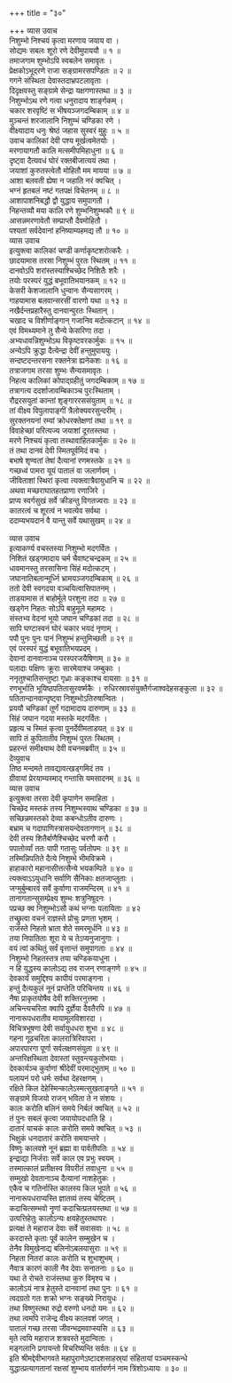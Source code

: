+++
title = "३०"

+++
व्यास उवाच  
निशुम्भो निश्चयं कृत्वा मरणाय जयाय वा ।  
सोद्यमः सबलः शूरो रणे देवीमुपाययौ ॥ १ ॥  
तमाजगाम शुम्भोऽपि स्वबलेन समावृतः ।  
प्रेक्षकोऽभूद्‌रणे राजा सङ्ग्रामरसपण्डितः ॥ २ ॥  
गगने संस्थिता देवास्तदाभ्रपटलावृताः ।  
दिदृक्षवस्तु सङ्ग्रामे सेन्द्रा यक्षगणास्तथा ॥ ३ ॥  
निशुम्भोऽथ रणे गत्वा धनुरादाय शार्ङ्गकम् ।  
चकार शरवृष्टिं स भीषयञ्जगदम्बिकाम् ॥ ४ ॥  
मुञ्चन्तं शरजालानि निशुम्भं चण्डिका रणे ।  
वीक्ष्यादाय धनुः श्रेष्ठं जहास सुस्वरं मुहुः ॥ ५ ॥  
उवाच कालिकां देवी पश्य मूर्खत्वमेतयोः ।  
मरणायागतौ कालि मत्समीपमिहाधुना ॥ ६ ॥  
दृष्ट्वा दैत्यवधं घोरं रक्तबीजात्ययं तथा ।  
जयाशां कुरुतस्त्वेतौ मोहितौ मम मायया ॥ ७ ॥  
आशा बलवती ह्येषा न जहाति नरं क्वचित् ।  
भग्नं हृतबलं नष्टं गतपक्षं विचेतनम् ॥ ८ ॥  
आशापाशनिबद्धौ द्वौ युद्धाय समुपागतौ ।  
निहन्तव्यौ मया कालि रणे शुम्भनिशुम्भकौ ॥ ९ ॥  
आसन्नमरणावेतौ सम्प्राप्तौ दैवमोहितौ ।  
पश्यतां सर्वदेवानां हनिष्याम्यहमद्य तौ ॥ १० ॥  
व्यास उवाच  
इत्युक्त्वा कालिकां चण्डी कर्णाकृष्टशरोत्करैः ।  
छादयामास तरसा निशुम्भं पुरतः स्थितम् ॥ ११ ॥  
दानवोऽपि शरांस्तस्याश्चिच्छेद निशितैः शरैः ।  
तयोः परस्परं युद्धं बभूवातिभयानकम् ॥ १२ ॥  
केसरी केशजालानि धुन्वानः सैन्यसागरम् ।  
गाहयामास बलवान्सरसीं वारणो यथा ॥ १३ ॥  
नखैर्दन्तप्रहारैस्तु दानवान्पुरतः स्थितान् ।  
चखाद च विशीर्णाङ्गान् गजानिव मदोत्कटान् ॥ १४ ॥  
एवं विमथ्यमाने तु सैन्ये केसरिणा तदा ।  
अभ्यधावन्निशुम्भोऽथ विकृष्टवरकार्मुकः ॥ १५ ॥  
अन्येऽपि क्रुद्धा दैत्येन्द्रा देवीं हन्तुमुपाययुः ।  
सन्दष्टदन्तरसना रक्तनेत्रा ह्यनेकशः ॥ १६ ॥  
तत्राजगाम तरसा शुम्भः सैन्यसमावृतः ।  
निहत्य कालिकां कोपाद्‌ग्रहीतुं जगदम्बिकाम् ॥ १७ ॥  
तत्रागत्य ददर्शाजावम्बिकाञ्च पुरःस्थिताम् ।  
रौद्ररसयुतां कान्तां शृङ्गाररससंयुताम् ॥ १८ ॥  
तां वीक्ष्य विपुलापाङ्गीं त्रैलोक्यवरसुन्दरीम् ।  
सुरक्तनयनां रम्यां क्रोधरक्तेक्षणां तथा ॥ १९ ॥  
विवाहेच्छां परित्यज्य जयाशां दूरतस्तथा ।  
मरणे निश्चयं कृत्वा तस्थावाहितकार्मुकः ॥ २० ॥  
तं तथा दानवं देवी स्मितपूर्वमिदं वचः ।  
बभाषे शृण्वतां तेषां दैत्यानां रणमस्तके ॥ २१ ॥  
गच्छध्वं पामरा यूयं पातालं वा जलार्णवम् ।  
जीविताशां स्थिरां कृत्वा त्यक्त्वात्रैवायुधानि च ॥ २२ ॥  
अथवा मच्छराघातहतप्राणा रणाजिरे ।  
प्राप्य स्वर्गसुखं सर्वे क्रीडन्तु विगतज्वराः ॥ २३ ॥  
कातरत्वं च शूरत्वं न भवत्येव सर्वथा ।  
ददाम्यभयदानं वै यान्तु सर्वे यथासुखम् ॥ २४ ॥  
  
व्यास उवाच  
इत्याकर्ण्य वचस्तस्या निशुम्भो मदगर्वितः ।  
निशितं खड्गमादाय चर्म चैवाष्टचन्द्रकम् ॥ २५ ॥  
धावमानस्तु तरसासिना सिंहं मदोत्कटम् ।  
जघानातिबलान्मूर्ध्नि भ्रामयञ्जगदम्बिकाम् ॥ २६ ॥  
ततो देवी स्वगदया वञ्चयित्वासिपातनम् ।  
ताडयामास तं बाहोर्मूले परशुना तदा ॥ २७ ॥  
खड्गेन निहतः सोऽपि बाहुमूले महामदः ।  
संस्तभ्य वेदनां भूयो जघान चण्डिकां तदा ॥ २८ ॥  
सापि घण्टास्वनं घोरं चकार भयदं नृणाम् ।  
पपौ पुनः पुनः पानं निशुम्भं हन्तुमिच्छती ॥ २९ ॥  
एवं परस्परं युद्धं बभूवातिभयप्रदम् ।  
देवानां दानवानाञ्च परस्परजयैषिणाम् ॥ ३० ॥  
पलादाः पक्षिणः क्रूराः सारमेयाश्च जम्बुकाः ।  
ननृतुश्चातिसन्तुष्टा गृध्राः कङ्काश्च वायसाः ॥ ३१ ॥  
रणभूर्भाति भूयिष्ठपतितासुरवर्ष्मकैः ।
रुधिरस्रावसंयुक्तैर्गजाश्वदेहसङ्कुला ॥ ३२ ॥  
पतितान्दानवान्दृष्ट्वा निशुम्भोऽतिरुषान्वितः ।  
प्रययौ चण्डिकां तूर्णं गदामादाय दारुणाम् ॥ ३३ ॥  
सिंहं जघान गदया मस्तके मदगर्वितः ।  
प्रहृत्य च स्मितं कृत्वा पुनर्देवीमताडयत् ॥ ३४ ॥  
सापि तं कुपितातीव निशुम्भं पुरतः स्थितम् ।  
प्रहरन्तं समीक्ष्याथ देवी वचनमब्रवीत् ॥ ३५ ॥  
देव्युवाच  
तिष्ठ मन्दमते तावद्यावत्खड्गमिदं तव ।  
ग्रीवायां प्रेरयाम्यस्माद्‌ गन्तासि यमसादनम् ॥ ३६ ॥  
व्यास उवाच  
इत्युक्त्वा तरसा देवी कृपाणेन समाहिता ।  
चिच्छेद मस्तकं तस्य निशुम्भस्याथ चण्डिका ॥ ३७ ॥  
सच्छिन्नमस्तको देव्या कबन्धोऽतीव दारुणः ।  
बभ्राम च गदापाणिस्त्रासयन्देवतागणान् ॥ ३८ ॥  
देवी तस्य शितैर्बाणैश्चिच्छेद चरणौ करौ ।  
पपातोर्व्यां ततः पापी गतासुः पर्वतोपमः ॥ ३९ ॥  
तस्मिन्निपतिते दैत्ये निशुम्भे भीमविक्रमे ।  
हाहाकारो महानासीत्तत्सैन्ये भयकम्पिते ॥ ४० ॥  
त्यक्त्वाऽऽयुधानि सर्वाणि सैनिकाः क्षतजाप्लुताः ।  
जग्मुर्बुम्बारवं सर्वे कुर्वाणा राजमन्दिरम् ॥ ४१ ॥  
तानागतान्सुसम्प्रेक्ष्य शुम्भः शत्रुनिषूदनः ।  
पप्रच्छ क्व निशुम्भोऽसौ कथं भग्नाः पलायिताः ॥ ४२  
तच्छ्रुत्वा वचनं राज्ञस्ते प्रोचुः प्रणता भृशम् ।  
राजंस्ते निहतो भ्राता शेते समरमूर्धनि ॥ ४३ ॥  
तया निपातिताः शूरा ये च तेऽप्यनुजानुगाः ।  
वयं त्वां कथितुं सर्वं वृत्तान्तं समुपागताः ॥ ४४ ॥  
निशुम्भो निहतस्तत्र तया चण्डिकयाधुना ।  
न हि युद्धस्य कालोऽद्य तव राजन् रणाङ्गणे ॥ ४५ ॥  
देवकार्यं समुद्दिश्य कापीयं परमाङ्गना ।  
हन्तुं दैत्यकुलं नूनं प्राप्तेति परिचिन्तय ॥ ४६ ॥  
नैषा प्राकृतयोषैव देवी शक्तिरनुत्तमा ।  
अचिन्त्यचरिता क्वापि दुर्ज्ञेया दैवतैरपि ॥ ४७ ॥  
नानारूपधरातीव मायामूलविशारदा ।  
विचित्रभूषणा देवी सर्वायुधधरा शुभा ॥ ४८ ॥  
गहना गूढचरिता कालरात्रिरिवापरा ।  
अपारपारगा पूर्णा सर्वलक्षणसंयुता ॥ ४९ ॥  
अन्तरिक्षस्थिता देवास्तां स्तुवन्त्यकुतोभयाः ।  
देवकार्यञ्च कुर्वाणां श्रीदेवीं परमाद्‌भुताम् ॥ ५० ॥  
पलायनं परो धर्मः सर्वथा देहरक्षणम् ।  
रक्षिते किल देहेस्मिन्कालेऽस्मत्सुखताङ्गते ॥ ५१ ॥  
सङ्ग्रामे विजयो राजन् भविता ते न संशयः ।  
कालः करोति बलिनं समये निर्बलं क्वचित् ॥ ५२ ॥  
तं पुनः सबलं कृत्वा जयायोपदधाति हि ।  
दातारं याचकं कालः करोति समये क्वचित् ॥ ५३ ॥  
भिक्षुकं धनदातारं करोति समयान्तरे ।  
विष्णुः कालवशे नूनं ब्रह्मा वा पार्वतीपतिः ॥ ५४ ॥  
इन्द्राद्या निर्जराः सर्वे काल एव प्रभुः स्वयम् ।  
तस्मात्कालं प्रतीक्षस्व विपरीतं तवाधुना ॥ ५५ ॥  
सम्मुखो देवतानाञ्च दैत्यानां नाशहेतुकः ।  
एकैव च गतिर्नास्ति कालस्य किल भूपते ॥ ५६ ॥  
नानारूपधराप्यस्ति ज्ञातव्यं तस्य चेष्टितम् ।  
कदाचित्सम्भवो नॄणां कदाचित्प्रलयस्तथा ॥ ५७ ॥  
उत्पत्तिहेतुः कालोऽन्यः क्षयहेतुस्तथापरः ।  
प्रत्यक्षं ते महाराज देवाः सर्वे सवासवाः ॥ ५८ ॥  
करदास्ते कृताः पूर्वं कालेन सम्मुखेन च ।  
तेनैव विमुखेनाद्य बलिनोऽबलयासुराः ॥ ५९ ॥  
निहता नितरां कालः करोति च शुभाशुभम् ।  
नैवात्र कारणं काली नैव देवाः सनातनाः ॥ ६० ॥  
यथा ते रोचते राजंस्तथा कुरु विमृश्य च ।  
कालोऽयं नात्र हेतुस्ते दानवानां तथा पुनः ॥ ६१ ॥  
त्वदग्रतो गतः शक्रो भग्नः सङ्ख्ये निरायुधः ।  
तथा विष्णुस्तथा रुद्रो वरुणो धनदो यमः ॥ ६२ ॥  
तथा त्वमपि राजेन्द्र वीक्ष्य कालवशं जगत् ।  
पातालं गच्छ तरसा जीवन्भद्रमवाप्स्यसि ॥ ६३ ॥  
मृते त्वयि महाराज शत्रवस्ते मुदान्विताः ।  
मङ्गलानि प्रगायन्तो विचरिष्यन्ति सर्वतः ॥ ६४ ॥  
इति श्रीमद्देवीभागवते महापुराणेऽष्टादशसाहस्र्यां संहितायां पञ्चमस्कन्धे  
युद्धात्प्रत्यागतानां रक्षसां शुम्भाय वार्तावर्णनं नाम त्रिंशोऽध्यायः ॥ ३० ॥
